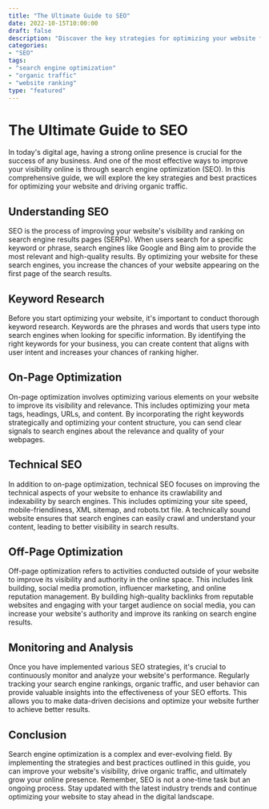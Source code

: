 ```yaml
---
title: "The Ultimate Guide to SEO"
date: 2022-10-15T10:00:00
draft: false
description: "Discover the key strategies for optimizing your website for search engines and driving organic traffic."
categories:
- "SEO"
tags:
- "search engine optimization"
- "organic traffic"
- "website ranking"
type: "featured"
---
```


# The Ultimate Guide to SEO

In today's digital age, having a strong online presence is crucial for the success of any business. And one of the most effective ways to improve your visibility online is through search engine optimization (SEO). In this comprehensive guide, we will explore the key strategies and best practices for optimizing your website and driving organic traffic.

## Understanding SEO

SEO is the process of improving your website's visibility and ranking on search engine results pages (SERPs). When users search for a specific keyword or phrase, search engines like Google and Bing aim to provide the most relevant and high-quality results. By optimizing your website for these search engines, you increase the chances of your website appearing on the first page of the search results.

## Keyword Research

Before you start optimizing your website, it's important to conduct thorough keyword research. Keywords are the phrases and words that users type into search engines when looking for specific information. By identifying the right keywords for your business, you can create content that aligns with user intent and increases your chances of ranking higher.

## On-Page Optimization

On-page optimization involves optimizing various elements on your website to improve its visibility and relevance. This includes optimizing your meta tags, headings, URLs, and content. By incorporating the right keywords strategically and optimizing your content structure, you can send clear signals to search engines about the relevance and quality of your webpages.

## Technical SEO

In addition to on-page optimization, technical SEO focuses on improving the technical aspects of your website to enhance its crawlability and indexability by search engines. This includes optimizing your site speed, mobile-friendliness, XML sitemap, and robots.txt file. A technically sound website ensures that search engines can easily crawl and understand your content, leading to better visibility in search results.

## Off-Page Optimization

Off-page optimization refers to activities conducted outside of your website to improve its visibility and authority in the online space. This includes link building, social media promotion, influencer marketing, and online reputation management. By building high-quality backlinks from reputable websites and engaging with your target audience on social media, you can increase your website's authority and improve its ranking on search engine results.

## Monitoring and Analysis

Once you have implemented various SEO strategies, it's crucial to continuously monitor and analyze your website's performance. Regularly tracking your search engine rankings, organic traffic, and user behavior can provide valuable insights into the effectiveness of your SEO efforts. This allows you to make data-driven decisions and optimize your website further to achieve better results.

## Conclusion

Search engine optimization is a complex and ever-evolving field. By implementing the strategies and best practices outlined in this guide, you can improve your website's visibility, drive organic traffic, and ultimately grow your online presence. Remember, SEO is not a one-time task but an ongoing process. Stay updated with the latest industry trends and continue optimizing your website to stay ahead in the digital landscape.
